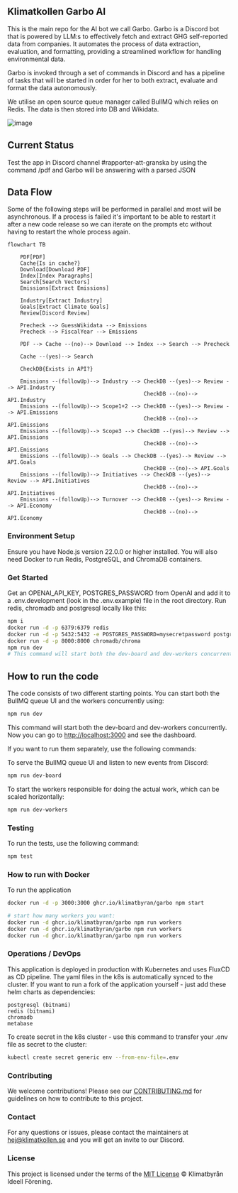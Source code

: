 ## Klimatkollen Garbo AI

This is the main repo for the AI bot we call Garbo. Garbo is a Discord bot that is powered by LLM:s to effectively fetch and extract GHG self-reported data from companies. It automates the process of data extraction, evaluation, and formatting, providing a streamlined workflow for handling environmental data.

Garbo is invoked through a set of commands in Discord and has a pipeline of tasks that will be started in order for her to both extract, evaluate and format the data autonomously.

We utilise an open source queue manager called BullMQ which relies on Redis. The data is then stored into DB and Wikidata.

![image](https://github.com/Klimatbyran/garbo/assets/395843/f3b4caa2-aa7d-4269-9436-3e725311052e)

## Current Status

Test the app in Discord channel #rapporter-att-granska by using the command /pdf <url> and Garbo will be answering with a parsed JSON

## Data Flow

Some of the following steps will be performed in parallel and most will be asynchronous. If a process is failed it's important to be able to restart it after a new code release so we can iterate on the prompts etc without having to restart the whole process again.

```mermaid
flowchart TB

    PDF[PDF]
    Cache{Is in cache?}
    Download[Download PDF]
    Index[Index Paragraphs]
    Search[Search Vectors]
    Emissions[Extract Emissions]

    Industry[Extract Industry]
    Goals[Extract Climate Goals]
    Review[Discord Review]

    Precheck --> GuessWikidata --> Emissions
    Precheck --> FiscalYear --> Emissions

    PDF --> Cache --(no)--> Download --> Index --> Search --> Precheck

    Cache --(yes)--> Search

    CheckDB{Exists in API?}

    Emissions --(followUp)--> Industry --> CheckDB --(yes)--> Review --> API.Industry
                                           CheckDB --(no)--> API.Industry
    Emissions --(followUp)--> Scope1+2 --> CheckDB --(yes)--> Review --> API.Emissions
                                           CheckDB --(no)--> API.Emissions
    Emissions --(followUp)--> Scope3 --> CheckDB --(yes)--> Review --> API.Emissions
                                           CheckDB --(no)--> API.Emissions
    Emissions --(followUp)--> Goals --> CheckDB --(yes)--> Review --> API.Goals
                                           CheckDB --(no)--> API.Goals
    Emissions --(followUp)--> Initiatives --> CheckDB --(yes)--> Review --> API.Initiatives
                                           CheckDB --(no)--> API.Initiatives
    Emissions --(followUp)--> Turnover --> CheckDB --(yes)--> Review --> API.Economy
                                           CheckDB --(no)--> API.Economy
```

### Environment Setup

Ensure you have Node.js version 22.0.0 or higher installed. You will also need Docker to run Redis, PostgreSQL, and ChromaDB containers.

### Get Started

Get an OPENAI_API_KEY, POSTGRES_PASSWORD from OpenAI and add it to a .env.development (look in the .env.example) file in the root directory. Run redis, chromadb and postgresql locally like this:

```bash
npm i
docker run -d -p 6379:6379 redis
docker run -d -p 5432:5432 -e POSTGRES_PASSWORD=mysecretpassword postgres
docker run -d -p 8000:8000 chromadb/chroma
npm run dev
# This command will start both the dev-board and dev-workers concurrently.
```

## How to run the code

The code consists of two different starting points. You can start both the BullMQ queue UI and the workers concurrently using:

```bash
npm run dev
```

This command will start both the dev-board and dev-workers concurrently. Now you can go to <http://localhost:3000> and see the dashboard.

If you want to run them separately, use the following commands:

To serve the BullMQ queue UI and listen to new events from Discord:

```bash
npm run dev-board
```

To start the workers responsible for doing the actual work, which can be scaled horizontally:

```bash
npm run dev-workers
```

### Testing

To run the tests, use the following command:

```bash
npm test
```

### How to run with Docker

To run the application

```bash
docker run -d -p 3000:3000 ghcr.io/klimatbyran/garbo npm start

# start how many workers you want:
docker run -d ghcr.io/klimatbyran/garbo npm run workers
docker run -d ghcr.io/klimatbyran/garbo npm run workers
docker run -d ghcr.io/klimatbyran/garbo npm run workers
```

### Operations / DevOps

This application is deployed in production with Kubernetes and uses FluxCD as CD pipeline. The yaml files in the k8s is automatically synced to the cluster. If you want to run a fork of the application yourself - just add these helm charts as dependencies:

```helm
postgresql (bitnami)
redis (bitnami)
chromadb
metabase
```

To create secret in the k8s cluster - use this command to transfer your .env file as secret to the cluster:

```bash
kubectl create secret generic env --from-env-file=.env
```

### Contributing

We welcome contributions! Please see our [CONTRIBUTING.md](CONTRIBUTING.md) for guidelines on how to contribute to this project.

### Contact

For any questions or issues, please contact the maintainers at [hej@klimatkollen.se](mailto:hej@klimatkollen.se) and you will get an invite to our Discord.

### License

This project is licensed under the terms of the [MIT License](LICENSE) © Klimatbyrån Ideell Förening.
